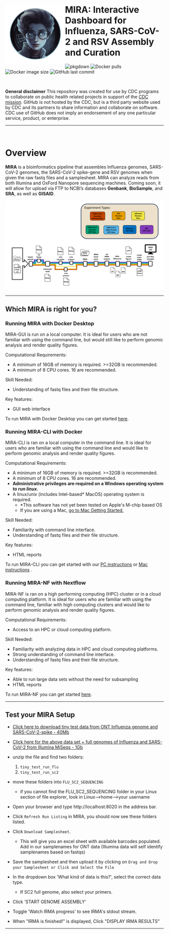 

# <img src="man/figures/logo.png" align="left" width="190" /> MIRA: Interactive Dashboard for Influenza, SARS-CoV-2 and RSV Assembly and Curation

![pkgdown](https://github.com/cdcgov/mira/workflows/pkgdown/badge.svg)
![Docker pulls](https://img.shields.io/docker/pulls/cdcgov/mira)
![Docker image size](https://img.shields.io/docker/image-size/cdcgov/mira) 
![GitHub last commit](https://img.shields.io/github/last-commit/cdcgov/mira)

<br>

**General disclaimer** This repository was created for use by CDC
programs to collaborate on public health related projects in support of
the [CDC mission](https://www.cdc.gov/about/divisions-offices/index.html).
GitHub is not hosted by the CDC, but is a third party website used by
CDC and its partners to share information and collaborate on software.
CDC use of GitHub does not imply an endorsement of any one particular
service, product, or enterprise.

<hr>
<br>

# Overview

**MIRA** is a bioinformatics pipeline that assembles Influenza genomes, SARS-CoV-2 genomes, the SARS-CoV-2 spike-gene and RSV genomes when given the raw fastq files and a samplesheet. MIRA can analyze reads from both Illumina and OxFord Nanopore sequencing machines. Coming soon, it
will allow for upload via FTP to NCBI’s databases
**Genbank**, **BioSample**, and **SRA**, as well as **GISAID**.

![](man/figures/MIRA_flowchart_pptx.png)

<hr>

## Which MIRA is right for you?


### Running MIRA with Docker Desktop
MIRA-GUI is run on a local computer. It is ideal for users who are not familiar with using the command line, but would still like to perform genomic analysis and render quality figures. 

Computational Requirements:

- A minimum of 16GB of memory is required. >=32GB is recommended.
- A minimum of 8 CPU cores. 16 are recommended.

Skill Needed:

- Understanding of fastq files and their file structure.

Key features:

- GUI web interface

To run MIRA with Docker Desktop you can get started [here]().

### Running MIRA-CLI with Docker
MIRA-CLI is ran on a local computer in the command line. It is ideal for users who are familiar with using the command line and would like to perform genomic analysis and render quality figures. 

Computational Requirements: 

- A minimum of 16GB of memory is required. >=32GB is recommended.
- A minimum of 8 CPU cores. 16 are recommended.
- **Administrative privileges are required on a Windows operating system _to run linux_.**
- A linux/unix (includes Intel-based* MacOS) operating system is required.
    - *This software has not yet been tested on Apple's M-chip based OS
    - If you are using a Mac, [go to Mac Getting Started.](mira-cli-mac-getting-started.htmll)

Skill Needed:

- Familiarity with command line interface.
- Understanding of fastq files and their file structure.

Key features:

- HTML reports

To run MIRA-CLI you can get started with our [PC instructions](getting-started.html) or [Mac instructions](mira-cli-mac-getting-started.html) .

### Running MIRA-NF with Nextflow
MIRA-NF is ran on a high performing computing (HPC) cluster or in a cloud computing platform. It is ideal for users who are familiar with using the command line, familiar with high computing clusters and would like to perform genomic analysis and render quality figures. 

Computational Requirements:

- Access to an HPC or cloud computing platform.

Skill Needed:

- Familiarity with analyzing data in HPC and cloud computing platforms. 
- Strong understanding of command line interface.
- Understanding of fastq files and their file structure.

Key features:

- Able to run large data sets without the need for subsampling
- HTML reports

To run MIRA-NF you can get started [here](https://github.com/CDCgov/MIRA-NF).

<hr>

## Test your MIRA Setup
    
- [Click here to download tiny test data from ONT Influenza genome and SARS-CoV-2-spike - 40Mb](https://centersfordiseasecontrol.sharefile.com/d-s839d7319e9b04e2baba07b4d328f02c2)
- [Click here for the above data set + full genomes of Influenza and SARS-CoV-2 from Illumina MiSeqs - 1Gb](https://centersfordiseasecontrol.sharefile.com/d-s3c52c0b25c2243078f506d60bd787c62)
- unzip the file and find two folders:
    1. `tiny_test_run_flu`
    2. `tiny_test_run_sc2`
- move these folders into `FLU_SC2_SEQUENCING`
  - if you cannot find the FLU_SC2_SEQUENCING folder in your Linux section of file explorer, look in Linux-->home-->your username

- Open your browser and type http://localhost:8020 in the address bar.
- Click `Refresh Run Listing` in MIRA, you should now see these folders listed.
- Click `Download Samplesheet`.
  - This will give you an excel sheet with available barcodes populated. Add in our samplenames for ONT data (Illumina data will self identify samplenames based on fastqs)
- Save the samplesheet and then upload it by clicking on `Drag and Drop your Samplesheet or Click and Select the File`
- In the dropdown box 'What kind of data is this?', select the correct data type.
  - If SC2 full genome, also select your primers.
- Click 'START GENOME ASSEMBLY'
- Toggle 'Watch IRMA progress' to see IRMA's stdout stream.
- When "IRMA is finished!" is displayed,  Click "DISPLAY IRMA RESULTS"


<hr>

